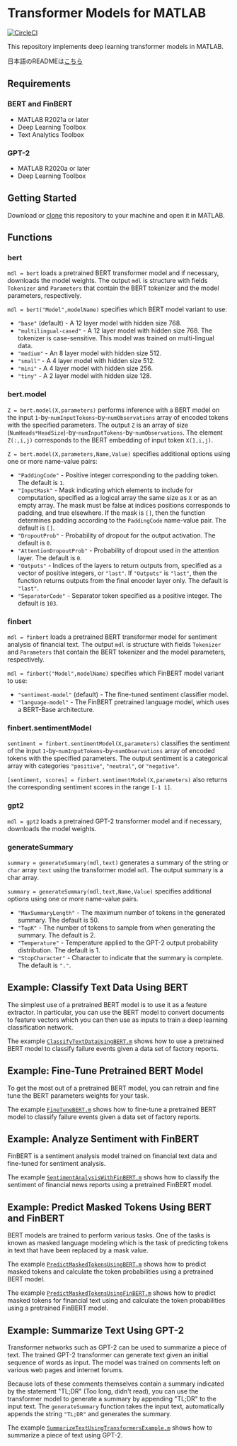 # Transformer Models for MATLAB
[![CircleCI](https://img.shields.io/circleci/build/github/matlab-deep-learning/transformer-models?label=tests)](https://app.circleci.com/pipelines/github/matlab-deep-learning/transformer-models)

This repository implements deep learning transformer models in MATLAB.

日本語のREADMEは[こちら](https://github.com/matlab-deep-learning/transformer-models/blob/master/README_JP.md)

## Requirements
### BERT and FinBERT
- MATLAB R2021a or later
- Deep Learning Toolbox
- Text Analytics Toolbox
### GPT-2
- MATLAB R2020a or later
- Deep Learning Toolbox

## Getting Started
Download or [clone](https://www.mathworks.com/help/matlab/matlab_prog/use-source-control-with-projects.html#mw_4cc18625-9e78-4586-9cc4-66e191ae1c2c) this repository to your machine and open it in MATLAB. 

## Functions
### bert
`mdl = bert` loads a pretrained BERT transformer model and if necessary, downloads the model weights. The output `mdl` is structure with fields `Tokenizer` and `Parameters` that contain the BERT tokenizer and the model parameters, respectively.

`mdl = bert("Model",modelName)` specifies which BERT model variant to use:
- `"base"` (default) - A 12 layer model with hidden size 768.
- `"multilingual-cased"` - A 12 layer model with hidden size 768. The tokenizer is case-sensitive. This model was trained on multi-lingual data.
- `"medium"` - An 8 layer model with hidden size 512. 
- `"small"` - A 4 layer model with hidden size 512.
- `"mini"` - A 4 layer model with hidden size 256.
- `"tiny"` - A 2 layer model with hidden size 128.

### bert.model
`Z = bert.model(X,parameters)` performs inference with a BERT model on the input `1`-by-`numInputTokens`-by-`numObservations` array of encoded tokens with the specified parameters. The output `Z` is an array of size (`NumHeads*HeadSize`)-by-`numInputTokens`-by-`numObservations`. The element `Z(:,i,j)` corresponds to the BERT embedding of input token `X(1,i,j)`.

`Z = bert.model(X,parameters,Name,Value)` specifies additional options using one or more name-value pairs:
- `"PaddingCode"` - Positive integer corresponding to the padding token. The default is `1`.
- `"InputMask"` - Mask indicating which elements to include for computation, specified as a logical array the same size as `X` or as an empty array. The mask must be false at indices positions corresponds to padding, and true elsewhere. If the mask is `[]`, then the function determines padding according to the `PaddingCode` name-value pair. The default is `[]`.
- `"DropoutProb"` - Probability of dropout for the output activation. The default is `0`.
- `"AttentionDropoutProb"` - Probability of dropout used in the attention layer. The default is `0`.
- `"Outputs"` - Indices of the layers to return outputs from, specified as a vector of positive integers, or `"last"`. If `"Outputs"` is `"last"`, then the function returns outputs from the final encoder layer only. The default is `"last"`.
- `"SeparatorCode"` - Separator token specified as a positive integer. The default is `103`.

### finbert
`mdl = finbert` loads a pretrained BERT transformer model for sentiment analysis of financial text. The output `mdl` is structure with fields `Tokenizer` and `Parameters` that contain the BERT tokenizer and the model parameters, respectively.

`mdl = finbert("Model",modelName)` specifies which FinBERT model variant to use:
- `"sentiment-model"` (default) - The fine-tuned sentiment classifier model.
- `"language-model"` - The FinBERT pretrained language model, which uses a BERT-Base architecture.

### finbert.sentimentModel
`sentiment = finbert.sentimentModel(X,parameters)` classifies the sentiment of the input `1`-by-`numInputTokens`-by-`numObservations` array of encoded tokens with the specified parameters. The output sentiment is a categorical array with categories `"positive"`, `"neutral"`, or `"negative"`.

`[sentiment, scores] = finbert.sentimentModel(X,parameters)` also returns the corresponding sentiment scores in the range `[-1 1]`.

### gpt2
`mdl = gpt2` loads a pretrained GPT-2 transformer model and if necessary, downloads the model weights.

### generateSummary
`summary = generateSummary(mdl,text)` generates a summary of the string or `char` array `text` using the transformer model `mdl`. The output summary is a char array.

`summary = generateSummary(mdl,text,Name,Value)` specifies additional options using one or more name-value pairs.

* `"MaxSummaryLength"` - The maximum number of tokens in the generated summary. The default is 50.
* `"TopK"` - The number of tokens to sample from when generating the summary. The default is 2.
* `"Temperature"` - Temperature applied to the GPT-2 output probability distribution. The default is 1.
* `"StopCharacter"` - Character to indicate that the summary is complete. The default is `"."`.

## Example: Classify Text Data Using BERT
The simplest use of a pretrained BERT model is to use it as a feature extractor. In particular, you can use the BERT model to convert documents to feature vectors which you can then use as inputs to train a deep learning classification network.

The example [`ClassifyTextDataUsingBERT.m`](./ClassifyTextDataUsingBERT.m) shows how to use a pretrained BERT model to classify failure events given a data set of factory reports.

## Example: Fine-Tune Pretrained BERT Model
To get the most out of a pretrained BERT model, you can retrain and fine tune the BERT parameters weights for your task.

The example [`FineTuneBERT.m`](./FineTuneBERT.m) shows how to fine-tune a pretrained BERT model to classify failure events given a data set of factory reports.

## Example: Analyze Sentiment with FinBERT
FinBERT is a sentiment analysis model trained on financial text data and fine-tuned for sentiment analysis.

The example [`SentimentAnalysisWithFinBERT.m`](./SentimentAnalysisWithFinBERT.m) shows how to classify the sentiment of financial news reports using a pretrained FinBERT model.

## Example: Predict Masked Tokens Using BERT and FinBERT
BERT models are trained to perform various tasks. One of the tasks is known as masked language modeling which is the task of predicting tokens in text that have been replaced by a mask value.

The example [`PredictMaskedTokensUsingBERT.m`](./PredictMaskedTokensUsingBERT.m) shows how to predict masked tokens and calculate the token probabilities using a pretrained BERT model.

The example [`PredictMaskedTokensUsingFinBERT.m`](./PredictMaskedTokensUsingFinBERT.m) shows how to predict masked tokens for financial text using and calculate the token probabilities using a pretrained FinBERT model.

## Example: Summarize Text Using GPT-2
Transformer networks such as GPT-2 can be used to summarize a piece of text. The trained GPT-2 transformer can generate text given an initial sequence of words as input. The model was trained on comments left on various web pages and internet forums.

Because lots of these comments themselves contain a summary indicated by the statement "TL;DR" (Too long, didn't read), you can use the transformer model to generate a summary by appending "TL;DR" to the input text. The `generateSummary` function takes the input text, automatically appends the string `"TL;DR"` and generates the summary.

The example [`SummarizeTextUsingTransformersExample.m`](./SummarizeTextUsingTransformersExample.m) shows how to summarize a piece of text using GPT-2.
